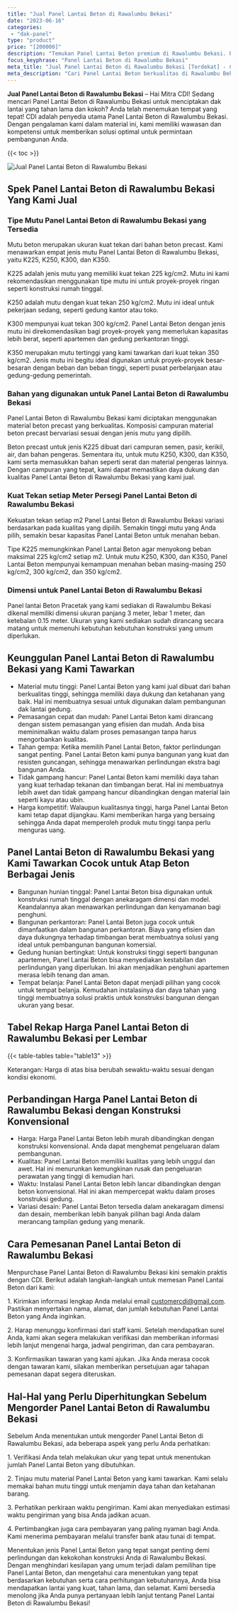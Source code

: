```yaml
---
title: "Jual Panel Lantai Beton di Rawalumbu Bekasi"
date: "2023-06-16"
categories:
 - "dak-panel"
type: "product"
price: "[200000]"
description: "Temukan Panel Lantai Beton premium di Rawalumbu Bekasi. Panel Lantai Beton dirancang untuk kebutuhan konstruksi modern dengan performa prima. Dapatkan info lengkap."
focus_keyphrase: "Panel Lantai Beton di Rawalumbu Bekasi"
meta_title: "Jual Panel Lantai Beton di Rawalumbu Bekasi [Terdekat] - CDI"
meta_description: "Cari Panel Lantai Beton berkualitas di Rawalumbu Bekasi?. Kami menyediakan Panel Lantai Beton premium untuk proyek konstruksi. Penawaran spesial hanya di sini."
---
```


**Jual Panel Lantai Beton di Rawalumbu Bekasi** – Hai Mitra CDI! Sedang mencari Panel Lantai Beton di Rawalumbu Bekasi untuk menciptakan dak lantai yang tahan lama dan kokoh? Anda telah menemukan tempat yang tepat! CDI adalah penyedia utama Panel Lantai Beton di Rawalumbu Bekasi. Dengan pengalaman kami dalam material ini, kami memiliki wawasan dan kompetensi untuk memberikan solusi optimal untuk permintaan pembangunan Anda.

{{< toc >}}

![Jual Panel Lantai Beton di Rawalumbu Bekasi](/images/dak-panel/dak-panel-16.jpg)

## Spek Panel Lantai Beton di Rawalumbu Bekasi Yang Kami Jual

### Tipe Mutu Panel Lantai Beton di Rawalumbu Bekasi yang Tersedia

Mutu beton merupakan ukuran kuat tekan dari bahan beton precast. Kami menawarkan empat jenis mutu Panel Lantai Beton di Rawalumbu Bekasi, yaitu K225, K250, K300, dan K350.

K225 adalah jenis mutu yang memiliki kuat tekan 225 kg/cm2. Mutu ini kami rekomendasikan menggunakan tipe mutu ini untuk proyek-proyek ringan seperti konstruksi rumah tinggal.

K250 adalah mutu dengan kuat tekan 250 kg/cm2. Mutu ini ideal untuk pekerjaan sedang, seperti gedung kantor atau toko.

K300 mempunyai kuat tekan 300 kg/cm2. Panel Lantai Beton dengan jenis mutu ini direkomendasikan bagi proyek-proyek yang memerlukan kapasitas lebih berat, seperti apartemen dan gedung perkantoran tinggi.

K350 merupakan mutu tertinggi yang kami tawarkan dari kuat tekan 350 kg/cm2. Jenis mutu ini begitu ideal digunakan untuk proyek-proyek besar-besaran dengan beban dan beban tinggi, seperti pusat perbelanjaan atau gedung-gedung pemerintah.

### Bahan yang digunakan untuk Panel Lantai Beton di Rawalumbu Bekasi

Panel Lantai Beton di Rawalumbu Bekasi kami diciptakan menggunakan material beton precast yang berkualitas. Komposisi campuran material beton precast bervariasi sesuai dengan jenis mutu yang dipilih.

Beton precast untuk jenis K225 dibuat dari campuran semen, pasir, kerikil, air, dan bahan pengeras. Sementara itu, untuk mutu K250, K300, dan K350, kami serta memasukkan bahan seperti serat dan material pengeras lainnya. Dengan campuran yang tepat, kami dapat memastikan daya dukung dan kualitas Panel Lantai Beton di Rawalumbu Bekasi yang kami jual.

### Kuat Tekan setiap Meter Persegi Panel Lantai Beton di Rawalumbu Bekasi

Kekuatan tekan setiap m2 Panel Lantai Beton di Rawalumbu Bekasi variasi berdasarkan pada kualitas yang dipilih. Semakin tinggi mutu yang Anda pilih, semakin besar kapasitas Panel Lantai Beton untuk menahan beban.

Tipe K225 memungkinkan Panel Lantai Beton agar menyokong beban maksimal 225 kg/cm2 setiap m2. Untuk mutu K250, K300, dan K350, Panel Lantai Beton mempunyai kemampuan menahan beban masing-masing 250 kg/cm2, 300 kg/cm2, dan 350 kg/cm2.

### Dimensi untuk Panel Lantai Beton di Rawalumbu Bekasi

Panel lantai Beton Pracetak yang kami sediakan di Rawalumbu Bekasi dikenal memiliki dimensi ukuran panjang 3 meter, lebar 1 meter, dan ketebalan 0.15 meter. Ukuran yang kami sediakan sudah dirancang secara matang untuk memenuhi kebutuhan kebutuhan konstruksi yang umum diperlukan.

## Keunggulan Panel Lantai Beton di Rawalumbu Bekasi yang Kami Tawarkan

*   Material mutu tinggi: Panel Lantai Beton yang kami jual dibuat dari bahan berkualitas tinggi, sehingga memiliki daya dukung dan ketahanan yang baik. Hal ini membuatnya sesuai untuk digunakan dalam pembangunan dak lantai gedung.
*   Pemasangan cepat dan mudah: Panel Lantai Beton kami dirancang dengan sistem pemasangan yang efisien dan mudah. Anda bisa meminimalkan waktu dalam proses pemasangan tanpa harus mengorbankan kualitas.
*   Tahan gempa: Ketika memilih Panel Lantai Beton, faktor perlindungan sangat penting. Panel Lantai Beton kami punya bangunan yang kuat dan resisten guncangan, sehingga menawarkan perlindungan ekstra bagi bangunan Anda.
*   Tidak gampang hancur: Panel Lantai Beton kami memiliki daya tahan yang kuat terhadap tekanan dan timbangan berat. Hal ini membuatnya lebih awet dan tidak gampang hancur dibandingkan dengan material lain seperti kayu atau ubin.
*   Harga kompetitif: Walaupun kualitasnya tinggi, harga Panel Lantai Beton kami tetap dapat dijangkau. Kami memberikan harga yang bersaing sehingga Anda dapat memperoleh produk mutu tinggi tanpa perlu menguras uang.

## Panel Lantai Beton di Rawalumbu Bekasi yang Kami Tawarkan Cocok untuk Atap Beton Berbagai Jenis

*   Bangunan hunian tinggal: Panel Lantai Beton bisa digunakan untuk konstruksi rumah tinggal dengan anekaragam dimensi dan model. Keandalannya akan menawarkan perlindungan dan kenyamanan bagi penghuni.
*   Bangunan perkantoran: Panel Lantai Beton juga cocok untuk dimanfaatkan dalam bangunan perkantoran. Biaya yang efisien dan daya dukungnya terhadap timbangan berat membuatnya solusi yang ideal untuk pembangunan bangunan komersial.
*   Gedung hunian bertingkat: Untuk konstruksi tinggi seperti bangunan apartemen, Panel Lantai Beton bisa menyediakan kestabilan dan perlindungan yang diperlukan. Ini akan menjadikan penghuni apartemen merasa lebih tenang dan aman.
*   Tempat belanja: Panel Lantai Beton dapat menjadi pilihan yang cocok untuk tempat belanja. Kemudahan instalasinya dan daya tahan yang tinggi membuatnya solusi praktis untuk konstruksi bangunan dengan ukuran yang besar.

## Tabel Rekap Harga Panel Lantai Beton di Rawalumbu Bekasi per Lembar

{{< table-tables table="table13" >}}

Keterangan: Harga di atas bisa berubah sewaktu-waktu sesuai dengan kondisi ekonomi.

## Perbandingan Harga Panel Lantai Beton di Rawalumbu Bekasi dengan Konstruksi Konvensional

*   Harga: Harga Panel Lantai Beton lebih murah dibandingkan dengan konstruksi konvensional. Anda dapat menghemat pengeluaran dalam pembangunan.
*   Kualitas: Panel Lantai Beton memiliki kualitas yang lebih unggul dan awet. Hal ini menurunkan kemungkinan rusak dan pengeluaran perawatan yang tinggi di kemudian hari.
*   Waktu: Instalasi Panel Lantai Beton lebih lancar dibandingkan dengan beton konvensional. Hal ini akan mempercepat waktu dalam proses konstruksi gedung.
*   Variasi desain: Panel Lantai Beton tersedia dalam anekaragam dimensi dan desain, memberikan lebih banyak pilihan bagi Anda dalam merancang tampilan gedung yang menarik.

## Cara Pemesanan Panel Lantai Beton di Rawalumbu Bekasi

Menpurchase Panel Lantai Beton di Rawalumbu Bekasi kini semakin praktis dengan CDI. Berikut adalah langkah-langkah untuk memesan Panel Lantai Beton dari kami:

1\.  Kirimkan informasi lengkap Anda melalui email customercdi@gmail.com. Pastikan menyertakan nama, alamat, dan jumlah kebutuhan Panel Lantai Beton yang Anda inginkan.

2\.  Harap menunggu konfirmasi dari staff kami. Setelah mendapatkan surel Anda, kami akan segera melakukan verifikasi dan memberikan informasi lebih lanjut mengenai harga, jadwal pengiriman, dan cara pembayaran.

3\.  Konfirmasikan tawaran yang kami ajukan. Jika Anda merasa cocok dengan tawaran kami, silakan memberikan persetujuan agar tahapan pemesanan dapat segera diteruskan.

## Hal-Hal yang Perlu Diperhitungkan Sebelum Mengorder Panel Lantai Beton di Rawalumbu Bekasi

Sebelum Anda menentukan untuk mengorder Panel Lantai Beton di Rawalumbu Bekasi, ada beberapa aspek yang perlu Anda perhatikan:

1\.  Verifikasi Anda telah melakukan ukur yang tepat untuk menentukan jumlah Panel Lantai Beton yang dibutuhkan.

2\.  Tinjau mutu material Panel Lantai Beton yang kami tawarkan. Kami selalu memakai bahan mutu tinggi untuk menjamin daya tahan dan ketahanan barang.

3\.  Perhatikan perkiraan waktu pengiriman. Kami akan menyediakan estimasi waktu pengiriman yang bisa Anda jadikan acuan.

4\.  Pertimbangkan juga cara pembayaran yang paling nyaman bagi Anda. Kami menerima pembayaran melalui transfer bank atau tunai di tempat.

Menentukan jenis Panel Lantai Beton yang tepat sangat penting demi perlindungan dan kekokohan konstruksi Anda di Rawalumbu Bekasi. Dengan menghindari kesilapan yang umum terjadi dalam pemilihan tipe Panel Lantai Beton, dan mengetahui cara menentukan yang tepat berdasarkan kebutuhan serta cara perhitungan kebutuhannya, Anda bisa mendapatkan lantai yang kuat, tahan lama, dan selamat. Kami bersedia menolong jika Anda punya pertanyaan lebih lanjut tentang Panel Lantai Beton di Rawalumbu Bekasi!